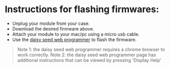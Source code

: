 # Instructions for flashing firmwares:

* Unplug your module from your case.
* Download the desired firmware above.
* Attach your module to your mac/pc using a micro usb cable.
* Use the [daisy seed web programmer](https://electro-smith.github.io/Programmer/) to flash the firmware.

> Note 1: the daisy seed web programmer requires a chrome browser to work correctly.
> Note 2: the daisy seed web programmer page has additional instructions that can be viewed by pressing 'Display Help'